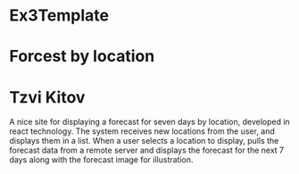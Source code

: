 # Ex3Template

<h1>Forcest by location</h1>

<h1>Tzvi Kitov
</h1>
<p>A nice site for displaying a forecast for seven days by location, developed in react technology.
The system receives new locations from the user, and displays them in a list. When a user selects a location to display, pulls the forecast data from a remote server and displays the forecast for the next 7 days along with the forecast image for illustration. </p>
